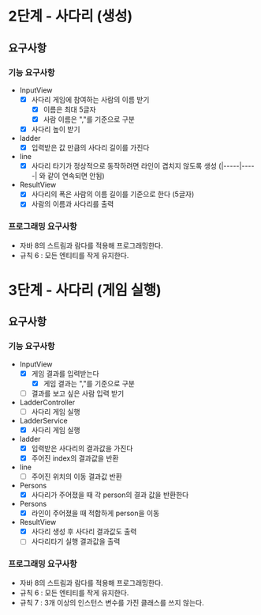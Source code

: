 # 2단계 - 사다리 (생성)

## 요구사항

### 기능 요구사항

* InputView
  - [x] 사다리 게임에 참여하는 사람의 이름 받기
    - [x] 이름은 최대 5글자
    - [x] 사람 이름은 ","를 기준으로 구분
  - [x] 사다리 높이 받기
* ladder
  - [x] 입력받은 값 만큼의 사다리 길이를 가진다 
* line
  - [x] 사다리 타기가 정상적으로 동작하려면 라인이 겹치지 않도록 생성  (|-----|-----| 와 같이 연속되면 안됨)
* ResultView
  - [x] 사다리의 폭은 사람의 이름 길이를 기준으로 한다 (5글자)
  - [x] 사람의 이름과 사다리를 출력

### 프로그래밍 요구사항

  - 자바 8의 스트림과 람다를 적용해 프로그래밍한다.
  - 규칙 6 : 모든 엔티티를 작게 유지한다.
  
  
# 3단계 - 사다리 (게임 실행)

## 요구사항

### 기능 요구사항

* InputView
  - [x] 게임 결과를 입력받는다
    - [x] 게임 결과는 ","를 기준으로 구분
  - [ ] 결과를 보고 싶은 사람 입력 받기
* LadderController
  - [ ] 사다리 게임 실행
* LadderService
  - [x] 사다리 게임 실행
* ladder
  - [x] 입력받은 사다리의 결과값을 가진다
  - [x] 주어진 index의 결과값을 반환
* line
  - [ ] 주어진 위치의 이동 결과값 반환
* Persons
  - [x] 사다리가 주어졌을 때 각 person의 결과 값을 반환한다
* Persons
  - [x] 라인이 주어졌을 때 적합하게 person을 이동
* ResultView
  - [x] 사다리 생성 후 사다리 결과값도 출력 
  - [ ] 사다리타기 실행 결과값을 출력

### 프로그래밍 요구사항

  - 자바 8의 스트림과 람다를 적용해 프로그래밍한다.
  - 규칙 6 : 모든 엔티티를 작게 유지한다.
  - 규칙 7 : 3개 이상의 인스턴스 변수를 가진 클래스를 쓰지 않는다.
